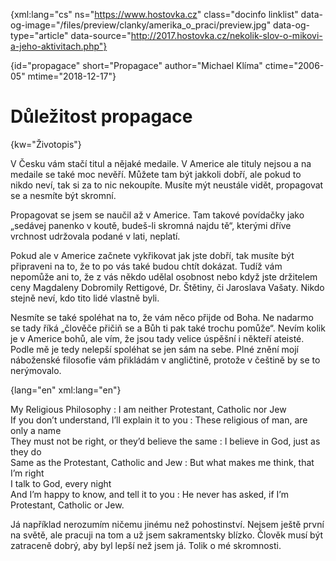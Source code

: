
{xml:lang="cs" ns="https://www.hostovka.cz" class="docinfo linklist" data-og-image="/files/preview/clanky/amerika\_o\_praci/preview.jpg" data-og-type="article" data-source="http://2017.hostovka.cz/nekolik-slov-o-mikovi-a-jeho-aktivitach.php"}

{id="propagace" short="Propagace" author="Michael Klíma" ctime="2006-05" mtime="2018-12-17"}

# Důležitost propagace

{kw="Životopis"}

V Česku vám stačí titul a nějaké medaile. V Americe ale tituly nejsou a na medaile se také moc nevěří. Můžete tam být jakkoli dobří, ale pokud to nikdo neví, tak si za to nic nekoupíte. Musíte mýt neustále vidět, propagovat se a nesmíte být skromní.

Propagovat se jsem se naučil až v Americe. Tam takové povídačky jako „sedávej panenko v koutě, budeš-li skromná najdu tě“, kterými dříve vrchnost udržovala podané v lati, neplatí.

Pokud ale v Americe začnete vykřikovat jak jste dobří, tak musíte být připraveni na to, že to po vás také budou chtít dokázat. Tudíž vám nepomůže ani to, že z vás někdo udělal osobnost nebo když jste držitelem ceny Magdaleny Dobromily Rettigové, Dr. Štětiny, či Jaroslava Vašaty. Nikdo stejně neví, kdo tito lidé vlastně byli.

Nesmíte se také spoléhat na to, že vám něco přijde od Boha. Ne nadarmo se tady říká „člověče přičiň se a Bůh ti pak také trochu pomůže“. Nevím kolik je v Americe bohů, ale vím, že jsou tady velice úspěšní i někteří ateisté. Podle mě je tedy nelepší spoléhat se jen sám na sebe. Plné znění mojí náboženské filosofie vám přikládám v angličtině, protože v češtině by se to nerýmovalo.

{lang="en" xml:lang="en"}

My Religious Philosophy
:   I am neither Protestant, Catholic nor Jew  
    If you don’t understand, I’ll explain it to you
:   These religious of man, are only a name  
    They must not be right, or they’d believe the same
:   I believe in God, just as they do  
    Same as the Protestant, Catholic and Jew
:   But what makes me think, that I’m right  
    I talk to God, every night  
    And I’m happy to know, and tell it to you
:   He never has asked, if I’m Protestant, Catholic or Jew.

Já například nerozumím ničemu jinému než pohostinství. Nejsem ještě první na světě, ale pracuji na tom a už jsem sakramentsky blízko. Člověk musí být zatraceně dobrý, aby byl lepší než jsem já. Tolik o mé skromnosti.
